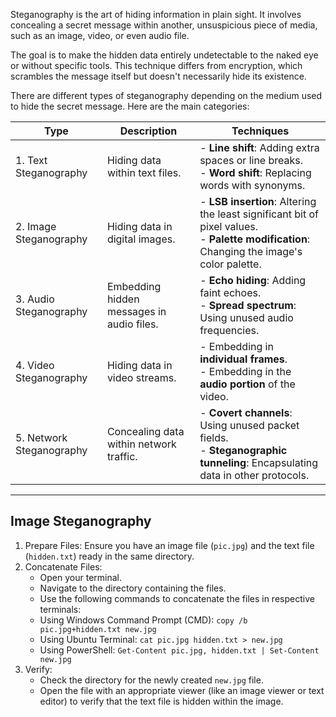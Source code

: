 Steganography is the art of hiding information in plain sight. It involves concealing a secret message within another, unsuspicious piece of media, such as an image, video, or even audio file.

The goal is to make the hidden data entirely undetectable to the naked eye or without specific tools. This technique differs from encryption, which scrambles the message itself but doesn't necessarily hide its existence.

There are different types of steganography depending on the medium used to hide the secret message. Here are the main categories:

| Type                     | Description                               | Techniques                                                                                                                                    |
| ------------------------ | ----------------------------------------- | --------------------------------------------------------------------------------------------------------------------------------------------- |
| 1. Text Steganography    | Hiding data within text files.            | - **Line shift**: Adding extra spaces or line breaks.  <br>- **Word shift**: Replacing words with synonyms.                                   |
| 2. Image Steganography   | Hiding data in digital images.            | - **LSB insertion**: Altering the least significant bit of pixel values.  <br>- **Palette modification**: Changing the image's color palette. |
| 3. Audio Steganography   | Embedding hidden messages in audio files. | - **Echo hiding**: Adding faint echoes.  <br>- **Spread spectrum**: Using unused audio frequencies.                                           |
| 4. Video Steganography   | Hiding data in video streams.             | - Embedding in **individual frames**.  <br>- Embedding in the **audio portion** of the video.                                                 |
| 5. Network Steganography | Concealing data within network traffic.   | - **Covert channels**: Using unused packet fields.  <br>- **Steganographic tunneling**: Encapsulating data in other protocols.                |

---
## Image Steganography


1. Prepare Files:
	Ensure you have an image file (`pic.jpg`) and the text file (`hidden.txt`) ready in the same directory.
2. Concatenate Files:
	- Open your terminal.
	- Navigate to the directory containing the files.
	- Use the following commands to concatenate the files in respective terminals:  
    - Using Windows Command Prompt (CMD):
	    `copy /b pic.jpg+hidden.txt new.jpg`
	- Using Ubuntu Terminal:
		`cat pic.jpg hidden.txt > new.jpg`
    - Using PowerShell:
	    `Get-Content pic.jpg, hidden.txt | Set-Content new.jpg`
3. Verify:
	- Check the directory for the newly created `new.jpg` file.
	- Open the file with an appropriate viewer (like an image viewer or text editor) to verify that the text file is hidden within the image.

